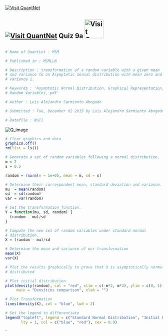 [<img src="https://github.com/QuantLet/Styleguide-and-Validation-procedure/blob/master/pictures/banner.png" alt="Visit QuantNet">](http://quantlet.de/index.php?p=info)

## [<img src="https://github.com/QuantLet/Styleguide-and-Validation-procedure/blob/master/pictures/qloqo.png" alt="Visit QuantNet">](http://quantlet.de/) **Quiz 9a** [<img src="https://github.com/QuantLet/Styleguide-and-Validation-procedure/blob/master/pictures/QN2.png" width="60" alt="Visit QuantNet 2.0">](http://quantlet.de/d3/ia)

```yaml

# Name of QuantLet : MSM

# Published in : MSMLLN

# Description : transformation of a random variable with a given mean
# and variance to an Asymptotic normal distribution with mean zero and
# variance 1.

# Keywords : 'Asymptotic Normal Distribution, Graphical Representation,
# Random Variables, pdf'

# Author : Luis Alejandro Sarmiento Abogado

# Submitted : Tue, December 02 2015 by Luis Alejandro Sarmiento Abogado

# Datafile : Null
```
![Q_image](https://github.com/xuxiu/MSMquiz/blob/master/quiz9a_5_11/Quiz%209a.png?raw=true)

```r
# Clear graphics and data
graphics.off()
rm(list = ls())

# Generate a set of random variables following a normal distribution.
m = 2
s = 0.5

random = rnorm(n = 1e+05, mean = m, sd = s)

# Determine their correspondent mean, standard deviation and variance.
mu  = mean(random)
sd  = sd(random)
var = var(random)

# Set the transformation function.
Y = function(mu, sd, random) {
  (random - mu)/sd
}

# Compute the new set of random variables under standard normal
# distribution.
X = (random - mu)/sd

# Determine the mean and variance of our transformation
mean(X)
var(X)

# Plot the results graphically to prove that X is asymptotically normal
# distributed

# Plot initial distribution
plot(density(random), col = "red", xlim = c(-m*2, m*2), ylim = c(0, 1), lwd = 2, 
     main = "Densities comparison", xlab = "")

# Plot Transformation
lines(density(X), col = "blue", lwd = 2)

# Set the legend to differentiate
legend("topleft", legend = c("Standard Normal Distribution", "Initial Distribution"), 
       lty = 1, col = c("blue", "red"), cex = 0.9)


```




`


